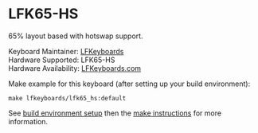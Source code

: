 LFK65-HS
===

65% layout based with hotswap support.

Keyboard Maintainer: [LFKeyboards](https://github.com/lfkeyboards)  
Hardware Supported: LFK65-HS  
Hardware Availability: [LFKeyboards.com](https://www.lfkeyboards.com/)

Make example for this keyboard (after setting up your build environment):

    make lfkeyboards/lfk65_hs:default

See [build environment setup](https://docs.qmk.fm/#/getting_started_build_tools) then the [make instructions](https://docs.qmk.fm/#/getting_started_make_guide) for more information.
